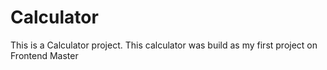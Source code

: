 # Calculator
This is a Calculator project.
This calculator was build as my first project on Frontend Master
